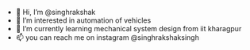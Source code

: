 - 👋 Hi, I’m @singhrakshak
- 👀 I’m interested in automation of vehicles
- 🌱 I’m currently learning mechanical system design from iit kharagpur
- 📫 you can reach me on instagram @singhrakshaksingh

<!---
singhrakshak/singhrakshak is a ✨ special ✨ repository because its `README.md` (this file) appears on your GitHub profile.
You can click the Preview link to take a look at your changes.
--->
